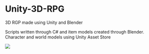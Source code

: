 # Unity-3D-RPG 
3D RGP made using Unity and Blender

Scripts written through C# and item models created through Blender. 
Character and world models using Unity Asset Store


<img src="https://github.com/shad902/Unity-3D-RPG/blob/main/Preview_game.gif?raw=true">
